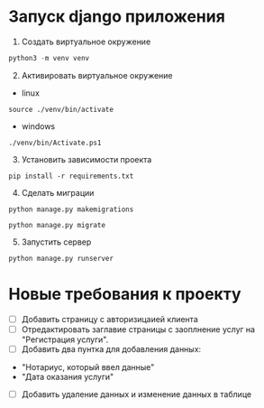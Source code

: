 # Запуск django приложения

1. Создать виртуальное окружение

```python
python3 -m venv venv
```

2. Активировать виртуальное окружение

- linux

```
source ./venv/bin/activate
```

- windows

```
./venv/bin/Activate.ps1
```

3. Установить зависимости проекта

```
pip install -r requirements.txt
```

4. Сделать миграции

```
python manage.py makemigrations

python manage.py migrate
```

5. Запустить сервер

```
python manage.py runserver
```

# Новые требования к проекту

- [ ] Добавить страницу с авторизицаией клиента
- [ ] Отредактировать заглавие страницы с заоплнение услуг на "Регистрация услуги".
- [ ] Добавить два пунтка для добавления данных:
- "Нотариус, который ввел данные"
- "Дата оказания услуги"
- [ ] Добавить удаление данных и изменение данных в таблице